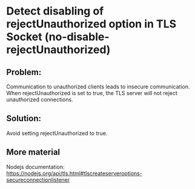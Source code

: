 # Detect disabling of rejectUnauthorized option in TLS Socket (no-disable-rejectUnauthorized)

## Problem:

Communication to unauthorized clients leads to insecure communication.
When rejectUnauthorized is set to true, the TLS server will not reject unauthorized connections.

## Solution:

Avoid setting rejectUnauthorized to true.

## More material

Nodejs documentation: https://nodejs.org/api/tls.html#tlscreateserveroptions-secureconnectionlistener
